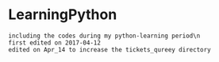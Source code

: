 # LearningPython
    including the codes during my python-learning period\n
    first edited on 2017-04-12
    edited on Apr_14 to increase the tickets_qureey directory
